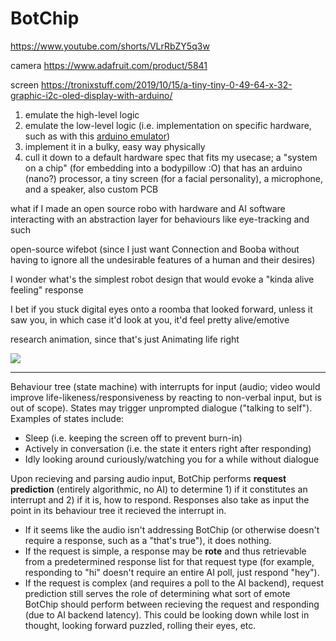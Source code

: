 # BotChip

https://www.youtube.com/shorts/VLrRbZY5q3w

camera https://www.adafruit.com/product/5841

screen https://tronixstuff.com/2019/10/15/a-tiny-tiny-0-49-64-x-32-graphic-i2c-oled-display-with-arduino/

1. emulate the high-level logic
2. emulate the low-level logic (i.e. implementation on specific hardware, such as with this [arduino emulator](https://wokwi.com/arduino))
3. implement it in a bulky, easy way physically
4. cull it down to a default hardware spec that fits my usecase; a "system on a chip" (for embedding into a bodypillow :O) that has an arduino (nano?) processor, a tiny screen (for a facial personality), a microphone, and a speaker, also custom PCB

what if I made an open source robo with hardware and AI software interacting with an abstraction layer for behaviours like eye-tracking and such

open-source wifebot (since I just want Connection and Booba without having to ignore all the undesirable features of a human and their desires)

I wonder what's the simplest robot design that would evoke a "kinda alive feeling" response

I bet if you stuck digital eyes onto a roomba that looked forward, unless it saw you, in which case it'd look at you, it'd feel pretty alive/emotive

research animation, since that's just Animating life right

![](https://images-na.ssl-images-amazon.com/images/I/41TpNiRo5KL.jpg)

---

Behaviour tree (state machine) with interrupts for input (audio; video would improve life-likeness/responsiveness by reacting to non-verbal input, but is out of scope). States may trigger unprompted dialogue ("talking to self"). Examples of states include:

- Sleep (i.e. keeping the screen off to prevent burn-in)
- Actively in conversation (i.e. the state it enters right after responding)
- Idly looking around curiously/watching you for a while without dialogue

Upon recieving and parsing audio input, BotChip performs **request prediction** (entirely algorithmic, no AI) to determine 1) if it constitutes an interrupt and 2) if it is, how to respond. Responses also take as input the point in its behaviour tree it recieved the interrupt in.

- If it seems like the audio isn't addressing BotChip (or otherwise doesn't require a response, such as a "that's true"), it does nothing.
- If the request is simple, a response may be **rote** and thus retrievable from a predetermined response list for that request type (for example, responding to "hi" doesn't require an entire AI poll, just respond "hey").
- If the request is complex (and requires a poll to the AI backend), request prediction still serves the role of determining what sort of emote BotChip should perform between recieving the request and responding (due to AI backend latency). This could be looking down while lost in thought, looking forward puzzled, rolling their eyes, etc.

